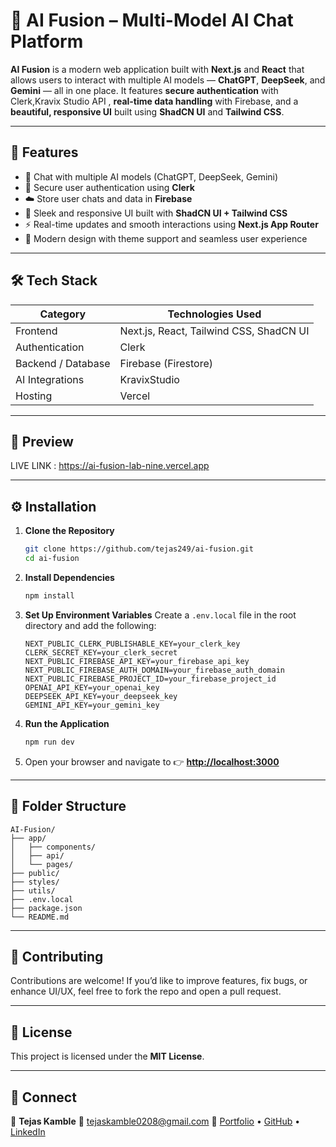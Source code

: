# 🚀 AI Fusion – Multi-Model AI Chat Platform

**AI Fusion** is a modern web application built with **Next.js** and **React** that allows users to interact with multiple AI models — **ChatGPT**, **DeepSeek**, and **Gemini** — all in one place.
It features **secure authentication** with Clerk,Kravix Studio API ,  **real-time data handling** with Firebase, and a **beautiful, responsive UI** built using **ShadCN UI** and **Tailwind CSS**.

---

## 🧠 Features

* 💬 Chat with multiple AI models (ChatGPT, DeepSeek, Gemini)
* 🔐 Secure user authentication using **Clerk**
* ☁️ Store user chats and data in **Firebase**
* 🎨 Sleek and responsive UI built with **ShadCN UI + Tailwind CSS**
* ⚡ Real-time updates and smooth interactions using **Next.js App Router**
* 🌙 Modern design with theme support and seamless user experience

---

## 🛠️ Tech Stack

| Category           | Technologies Used                       |
| ------------------ | --------------------------------------- |
| Frontend           | Next.js, React, Tailwind CSS, ShadCN UI |
| Authentication     | Clerk                                   |
| Backend / Database | Firebase (Firestore)                    |
| AI Integrations    | KravixStudio |
| Hosting            | Vercel                                  |

---

## 📸 Preview
LIVE LINK : https://ai-fusion-lab-nine.vercel.app

---

## ⚙️ Installation

1. **Clone the Repository**

   ```bash
   git clone https://github.com/tejas249/ai-fusion.git
   cd ai-fusion
   ```

2. **Install Dependencies**

   ```bash
   npm install
   ```

3. **Set Up Environment Variables**
   Create a `.env.local` file in the root directory and add the following:

   ```env
   NEXT_PUBLIC_CLERK_PUBLISHABLE_KEY=your_clerk_key
   CLERK_SECRET_KEY=your_clerk_secret
   NEXT_PUBLIC_FIREBASE_API_KEY=your_firebase_api_key
   NEXT_PUBLIC_FIREBASE_AUTH_DOMAIN=your_firebase_auth_domain
   NEXT_PUBLIC_FIREBASE_PROJECT_ID=your_firebase_project_id
   OPENAI_API_KEY=your_openai_key
   DEEPSEEK_API_KEY=your_deepseek_key
   GEMINI_API_KEY=your_gemini_key
   ```

4. **Run the Application**

   ```bash
   npm run dev
   ```

5. Open your browser and navigate to 👉 **[http://localhost:3000](http://localhost:3000)**

---

## 📂 Folder Structure

```
AI-Fusion/
├── app/
│   ├── components/
│   ├── api/
│   └── pages/
├── public/
├── styles/
├── utils/
├── .env.local
├── package.json
└── README.md
```

---

## 🤝 Contributing

Contributions are welcome!
If you’d like to improve features, fix bugs, or enhance UI/UX, feel free to fork the repo and open a pull request.

---

## 📄 License

This project is licensed under the **MIT License**.

---

## 💬 Connect

👤 **Tejas Kamble**
📧 [tejaskamble0208@gmail.com](mailto:tejaskamble0208@gmail.com)
🔗 [Portfolio](https://tejasscodes.netlify.app) • [GitHub](https://github.com/tejas249) • [LinkedIn](https://linkedin.com/in/tejas249)
